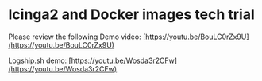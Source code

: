 # Icinga2 and Docker images tech trial

Please review the following Demo video:
[https://youtu.be/BouLC0rZx9U](https://youtu.be/BouLC0rZx9U)

Logship.sh demo:
[https://youtu.be/Wosda3r2CFw](https://youtu.be/Wosda3r2CFw)


